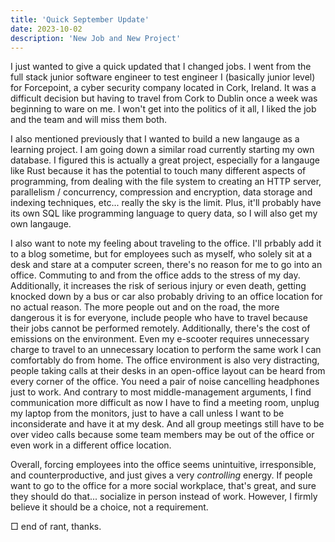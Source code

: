 ```yaml
---
title: 'Quick September Update'
date: 2023-10-02
description: 'New Job and New Project'
---
```


I just wanted to give a quick updated that I changed jobs. I went from the full stack junior software engineer to test engineer I (basically junior level) for Forcepoint, a cyber security company located in Cork, Ireland. It was a difficult decision but having to travel from Cork to Dublin once a week was beginning to ware on me. I won't get into the politics of it all, I liked the job and the team and will miss them both. 

I also mentioned previously that I wanted to build a new langauge as a learning project. I am going down a similar road currently starting my own database. I figured this is actually a great project, especially for a langauge like Rust because it has the potential to touch many different aspects of programming, from dealing with the file system to creating an HTTP server, parallelism / concurrency, compression and encryption, data storage and indexing techniques, etc... really the sky is the limit. Plus, it'll probably have its own SQL like programming language to query data, so I will also get my own langauge. 

I also want to note my feeling about traveling to the office. I'll prbably add it to a blog sometime, but for employees such as myself, who solely sit at a desk and stare at a computer screen, there's no reason for me to go into an office. Commuting to and from the office adds to the stress of my day. Additionally, it increases the risk of serious injury or even death, getting knocked down by a bus or car also probably driving to an office location for no actual reason. The more people out and on the road, the more dangerous it is for everyone, include people who have to travel because their jobs cannot be performed remotely. Additionally, there's the cost of emissions on the environment. Even my e-scooter requires unnecessary charge to travel to an unnecessary location to perform the same work I can comfortably do from home. The office environment is also very distracting, people taking calls at their desks in an open-office layout can be heard from every corner of the office. You need a pair of noise cancelling headphones just to work. And contrary to most middle-management arguments, I find communication more difficult as now I have to find a meeting room, unplug my laptop from the monitors, just to have a call unless I want to be inconsiderate and have it at my desk. And all group meetings still have to be over video calls because some team members may be out of the office or even work in a different office location. 

Overall, forcing employees into the office seems unintuitive, irresponsible, and counterproductive, and just gives a very _controlling_ energy. If people want to go to the office for a more social workplace, that's great, and sure they should do that... socialize in person instead of work. However, I firmly believe it should be a choice, not a requirement. 

$\Box$ end of rant, thanks.
